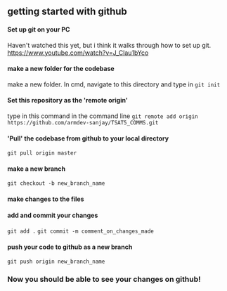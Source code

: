 ## getting started with github


#### Set up git on your PC
Haven't watched this yet, but i think it walks through how to set up git.
https://www.youtube.com/watch?v=J_Clau1bYco

#### make a new folder for the codebase
make a new folder. In cmd, navigate to this directory and type in `git init`

#### Set this repository as the 'remote origin' 
type in this command in the command line `git remote add origin https://github.com/armdev-sanjay/TSAT5_COMMS.git`


#### 'Pull' the codebase from github to your local directory
`git pull origin master`

#### make a new branch
`git checkout -b new_branch_name`

#### make changes to the files

#### add and commit your changes


`git add .`
`git commit -m comment_on_changes_made`

#### push your code to github as a new branch
`git push origin new_branch_name`


### Now you should be able to see your changes on github!

